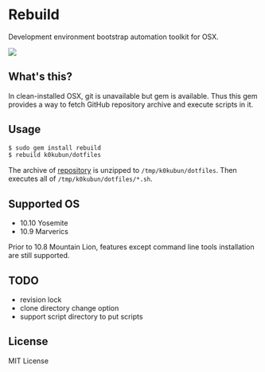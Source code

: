 # Rebuild

Development environment bootstrap automation toolkit for OSX.

![](http://pic.k0kubun.com/EccWEeglRnobUo4.gif)

## What's this?

In clean-installed OSX, git is unavailable but gem is available.
Thus this gem provides a way to fetch GitHub repository archive and execute scripts in it.

## Usage

```bash
$ sudo gem install rebuild
$ rebuild k0kubun/dotfiles
```

The archive of [repository](https://github.com/k0kubun/dotfiles) is unzipped to `/tmp/k0kubun/dotfiles`.
Then executes all of `/tmp/k0kubun/dotfiles/*.sh`.

## Supported OS

- 10.10 Yosemite
- 10.9 Marverics

Prior to 10.8 Mountain Lion, features except command line tools installation are still supported.

## TODO

- revision lock
- clone directory change option
- support script directory to put scripts

## License

MIT License
